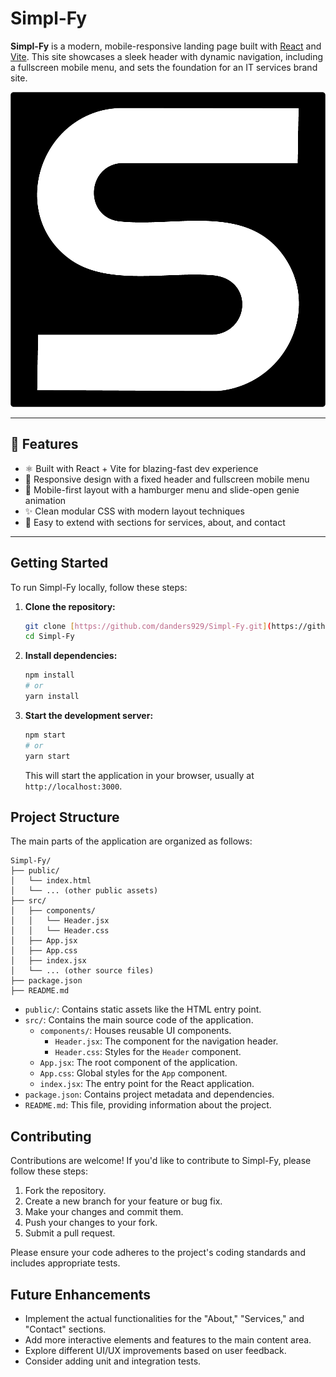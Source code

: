 # Simpl-Fy

**Simpl-Fy** is a modern, mobile-responsive landing page built with [React](https://react.dev/) and [Vite](https://vitejs.dev/). This site showcases a sleek header with dynamic navigation, including a fullscreen mobile menu, and sets the foundation for an IT services brand site.

![Simpl-Fy Screenshot](./public/assets/Simplogov1.png)

---

## 🚀 Features

- ⚛️ Built with React + Vite for blazing-fast dev experience
- 🎨 Responsive design with a fixed header and fullscreen mobile menu
- 📱 Mobile-first layout with a hamburger menu and slide-open genie animation
- ✨ Clean modular CSS with modern layout techniques
- 🧠 Easy to extend with sections for services, about, and contact

---

## Getting Started

To run Simpl-Fy locally, follow these steps:

1.  **Clone the repository:**
    ```bash
    git clone [https://github.com/danders929/Simpl-Fy.git](https://github.com/danders929/Simpl-Fy.git)
    cd Simpl-Fy
    ```

2.  **Install dependencies:**
    ```bash
    npm install
    # or
    yarn install
    ```

3.  **Start the development server:**
    ```bash
    npm start
    # or
    yarn start
    ```

    This will start the application in your browser, usually at `http://localhost:3000`.

## Project Structure

The main parts of the application are organized as follows:

```text
Simpl-Fy/
├── public/
│   └── index.html
│   └── ... (other public assets)
├── src/
│   ├── components/
│   │   └── Header.jsx
│   │   └── Header.css
│   ├── App.jsx
│   ├── App.css
│   ├── index.jsx
│   └── ... (other source files)
├── package.json
├── README.md
```

* `public/`: Contains static assets like the HTML entry point.
* `src/`: Contains the main source code of the application.
    * `components/`: Houses reusable UI components.
        * `Header.jsx`: The component for the navigation header.
        * `Header.css`: Styles for the `Header` component.
    * `App.jsx`: The root component of the application.
    * `App.css`: Global styles for the `App` component.
    * `index.jsx`: The entry point for the React application.
* `package.json`: Contains project metadata and dependencies.
* `README.md`: This file, providing information about the project.

## Contributing

Contributions are welcome! If you'd like to contribute to Simpl-Fy, please follow these steps:

1.  Fork the repository.
2.  Create a new branch for your feature or bug fix.
3.  Make your changes and commit them.
4.  Push your changes to your fork.
5.  Submit a pull request.

Please ensure your code adheres to the project's coding standards and includes appropriate tests.

## Future Enhancements

* Implement the actual functionalities for the "About," "Services," and "Contact" sections.
* Add more interactive elements and features to the main content area.
* Explore different UI/UX improvements based on user feedback.
* Consider adding unit and integration tests.
